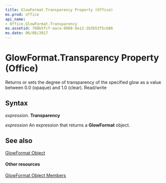 ```yaml
---
title: GlowFormat.Transparency Property (Office)
ms.prod: office
api_name:
- Office.GlowFormat.Transparency
ms.assetid: 708b5fcf-aaca-8968-9a12-1b3b53f5cb86
ms.date: 06/08/2017
---
```



# GlowFormat.Transparency Property (Office)

Returns or sets the degree of transparency of the specified glow as a value between 0.0 (opaque) and 1.0 (clear). Read/write


## Syntax

 _expression_. **Transparency**

 _expression_ An expression that returns a **GlowFormat** object.


## See also


[GlowFormat Object](glowformat-object-office.md)
#### Other resources


[GlowFormat Object Members](glowformat-members-office.md)

